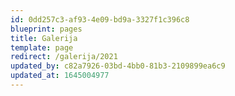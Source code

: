 ```yaml
---
id: 0dd257c3-af93-4e09-bd9a-3327f1c396c8
blueprint: pages
title: Galerija
template: page
redirect: /galerija/2021
updated_by: c82a7926-03bd-4bb0-81b3-2109899ea6c9
updated_at: 1645004977
---
```

